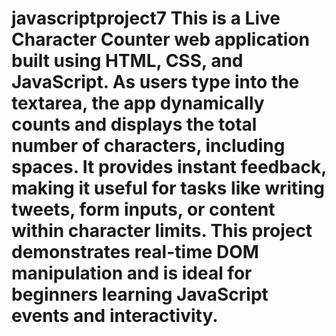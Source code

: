 # javascriptproject7 This is a Live Character Counter web application built using HTML, CSS, and JavaScript. As users type into the textarea, the app dynamically counts and displays the total number of characters, including spaces. It provides instant feedback, making it useful for tasks like writing tweets, form inputs, or content within character limits. This project demonstrates real-time DOM manipulation and is ideal for beginners learning JavaScript events and interactivity.
